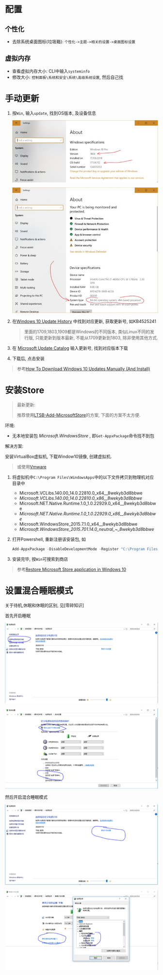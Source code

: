 # 配置

## 个性化

* 去除系统桌面图标(垃圾箱): `个性化->主题->相关的设置->桌面图标设置`

## 虚拟内存

* 查看虚拟内存大小: CLI中输入`systeminfo`
* 修改大小: `控制面板\系统和安全\系统\高级系统设置`, 然后自己找

# 手动更新

1. 按`Win`, 输入`update`, 找到OS版本, 及设备信息

   ![windows10 update manually build version](.Windows/windows10-update-version-build.jpg)

   ![manually download windows10 updates 64-bit](.Windows/manually-download-windows-10-updates-64-bit-1574644714319.jpg)

2. 在[Windows 10 Update History](https://support.microsoft.com/en-us/help/4099479) 中找到对应更新, 获取更新号, 如KB4525241

   > 里面的1709,1803,1909都是Windows的不同版本, 类似Linux不同的发行版, 只能更新到版本最新, 不能从1709更新到1803, 除非使用其他方式.

3. 在 [Microsoft Update Catalog](http://www.catalog.update.microsoft.com/Home.aspx) 输入更新号, 找到对应版本下载

4. 下载后, 点击安装

> 参考[How To Download Windows 10 Updates Manually (And Install)](https://www.thetechmentor.com/posts/how-download-windows-10-updates-manually-and-install/)

# 安装Store

> 最新更新:
>
> 推荐使用[LTSB-Add-MicrosoftStore](https://github.com/kkkgo/LTSB-Add-MicrosoftStore)的方案, 下面的方案不太方便.

环境:

* 无本地安装包 *Microsoft.WindowsStore* , 即`Get-AppxPackage`命令找不到包

解决方案:

安装VirtualBox虚拟机, 下载Window10镜像, 创建虚拟机.

> 或使用[Vmware](https://www.7down.com/soft/310739.html)

1. 将虚拟机中` C:\Program Files\WindowsApps `中的以下文件拷贝到物理机对应目录中

   - Microsoft.VCLibs.140.00_14.0.22810.0_x64__8wekyb3d8bbwe
   - *Microsoft.VCLibs.140.00_14.0.22810.0_x86__8wekyb3d8bbwe*
   - Microsoft.NET.Native.Runtime.1.0_1.0.22929.0_x64__8wekyb3d8bbwe
   - *Microsoft.NET.Native.Runtime.1.0_1.0.22929.0_x86__8wekyb3d8bbwe*
   - Microsoft.WindowsStore_2015.7.1.0_x64__8wekyb3d8bbwe
   - *Microsoft.WindowsStore_2015.701.14.0_neutral_~_8wekyb3d8bbwe*

2. 打开Powershell, 重新注册该安装包, 如

   ```powershell
   Add-AppxPackage -DisableDevelopmentMode -Register "C:\Program Files\WindowsApps\Microsoft.WindowsStore_2015.7.1.0_x64__8wekyb3d8bbwe\AppxManifest.xml
   ```

3. 安装完毕, 按`Win`可搜索到商店

> 参考[Restore Microsoft Store application in Windows 10](https://superuser.com/questions/949112/restore-microsoft-store-application-in-windows-10)

# 设置混合睡眠模式

关于待机,休眠和休眠的区别, 见[零碎知识]

首先开启睡眠

![image-20191125165129171](.Windows/image-20191125165129171.png)

![image-20191125165203635](.Windows/image-20191125165203635.png)

然后开启混合睡眠模式

![image-20191125165356753](.Windows/image-20191125165356753.png)

![image-20191125165446198](.Windows/image-20191125165446198.png)

